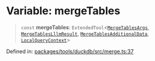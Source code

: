 # Variable: mergeTables

> `const` **mergeTables**: `ExtendedTool`\<[`MergeTablesArgs`](../type-aliases/MergeTablesArgs.md), [`MergeTablesLllmResult`](../type-aliases/MergeTablesLllmResult.md), [`MergeTablesAdditionalData`](../type-aliases/MergeTablesAdditionalData.md), [`LocalQueryContext`](../type-aliases/LocalQueryContext.md)\>

Defined in: [packages/tools/duckdb/src/merge.ts:37](https://github.com/GeoDaCenter/openassistant/blob/0f7bf760e453a1735df9463dc799b04ee2f630fd/packages/tools/duckdb/src/merge.ts#L37)

